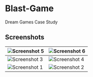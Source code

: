 # Blast-Game
Dream Games Case Study

## Screenshots

| ![Screenshot 5](https://github.com/user-attachments/assets/d48973a1-510c-4741-9326-03f9e46005ec) | ![Screenshot 6](https://github.com/user-attachments/assets/e91499ae-f6ab-423c-a6d6-8fc320e959c1) |
|------------------------------------------|------------------------------------------|
| ![Screenshot 3](https://github.com/user-attachments/assets/efb9d9cd-a01f-4bdb-ba08-0b06f82aecc2) | ![Screenshot 4](https://github.com/user-attachments/assets/392c39fd-e0a9-4bfe-b155-26036510be2c) |
| ![Screenshot 1](https://github.com/user-attachments/assets/c2ed1cd8-29a3-4e60-85c6-f0a4af95e062) | ![Screenshot 2](https://github.com/user-attachments/assets/96bd162b-9808-433b-8ec2-db976400e905) |
